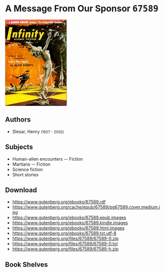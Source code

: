 # A Message From Our Sponsor <kbd>67589</kbd>

![](./cover.medium.jpg "")

## Authors


 - Slesar, Henry <small>(1927 - 2002)</small>

## Subjects


 - Human-alien encounters -- Fiction
 - Martians -- Fiction
 - Science fiction
 - Short stories

## Download


 - https://www.gutenberg.org/ebooks/67589.rdf
 - https://www.gutenberg.org/cache/epub/67589/pg67589.cover.medium.jpg
 - https://www.gutenberg.org/ebooks/67589.epub.images
 - https://www.gutenberg.org/ebooks/67589.kindle.images
 - https://www.gutenberg.org/ebooks/67589.html.images
 - https://www.gutenberg.org/ebooks/67589.txt.utf-8
 - https://www.gutenberg.org/files/67589/67589-0.zip
 - https://www.gutenberg.org/files/67589/67589-0.txt
 - https://www.gutenberg.org/files/67589/67589-h.zip

## Book Shelves


